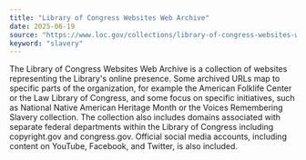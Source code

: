 ```yaml
---
title: "Library of Congress Websites Web Archive"
date: 2025-06-19
source: "https://www.loc.gov/collections/library-of-congress-websites-web-archive/about-this-collection/"
keyword: "slavery"
---
```


The Library of Congress Websites Web Archive is a collection of websites representing the Library's online presence. Some archived URLs map to specific parts of the organization, for example the American Folklife Center or the Law Library of Congress, and some focus on specific initiatives, such as National Native American Heritage Month or the Voices Remembering Slavery collection. The collection also includes domains associated with separate federal departments within the Library of Congress including copyright.gov and congress.gov. Official social media accounts, including content on YouTube, Facebook, and Twitter, is also included.

